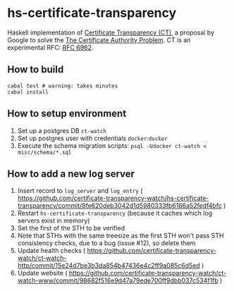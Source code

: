 # hs-certificate-transparency

Haskell implementation of [Certificate Transparency (CT)](http://www.certificate-transparency.org/), a proposal by Google to solve the [The Certificate Authority Problem](http://blog.cryptographyengineering.com/2012/02/how-to-fix-internet.html). CT is an experimental RFC: [RFC 6962](http://tools.ietf.org/html/rfc6962).

## How to build

    cabal test # warning: takes minutes
    cabal install

## How to setup environment
1. Set up a postgres DB `ct-watch`
2. Set up postgres user with credentials `docker`:`docker`
3. Execute the schema migration scripts: `psql -Udocker ct-watch < misc/schema/*.sql`

## How to add a new log server
1. Insert record to `log_server` and `log_entry` ( https://github.com/certificate-transparency-watch/hs-certificate-transparency/commit/8fe620deb3042d1d5980333fb6166a52fedf4bfc )
2. Restart `hs-certificate-transparency` (because it caches which log servers exist in memory)
3. Set the first of the STH to be verified
4. Note that STHs with the same treesize as the first STH won't pass STH consistency checks, due to a bug (issue #12), so delete them
5. Update health checks ( https://github.com/certificate-transparency-watch/ct-watch-http/commit/15e24d7be3b3da854b47436e4c2ff9a085c6d5ed )
6. Update website ( https://github.com/certificate-transparency-watch/ct-watch-www/commit/98682f516e9d47a79ede700ff9dbb037c534f1fb )
